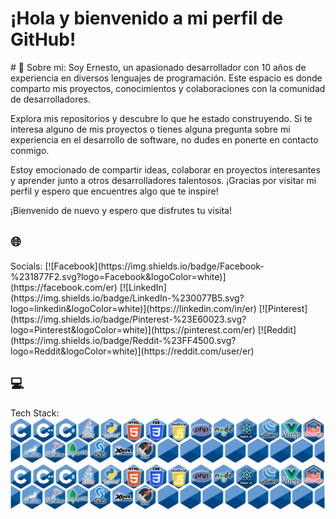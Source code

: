 <h1>¡Hola y bienvenido a mi perfil de GitHub!</h1>
# 💫 Sobre mi:
Soy Ernesto, un apasionado desarrollador con 10 años de experiencia en diversos lenguajes de programación. Este espacio es donde comparto mis proyectos, conocimientos y colaboraciones con la comunidad de desarrolladores.

Explora mis repositorios y descubre lo que he estado construyendo. Si te interesa alguno de mis proyectos o tienes alguna pregunta sobre mi experiencia en el desarrollo de software, no dudes en ponerte en contacto conmigo.

Estoy emocionado de compartir ideas, colaborar en proyectos interesantes y aprender junto a otros desarrolladores talentosos. ¡Gracias por visitar mi perfil y espero que encuentres algo que te inspire!

¡Bienvenido de nuevo y espero que disfrutes tu visita!

<h2>🌐</h2> Socials:
[![Facebook](https://img.shields.io/badge/Facebook-%231877F2.svg?logo=Facebook&logoColor=white)](https://facebook.com/er) 
[![LinkedIn](https://img.shields.io/badge/LinkedIn-%230077B5.svg?logo=linkedin&logoColor=white)](https://linkedin.com/in/er) 
[![Pinterest](https://img.shields.io/badge/Pinterest-%23E60023.svg?logo=Pinterest&logoColor=white)](https://pinterest.com/er) 
[![Reddit](https://img.shields.io/badge/Reddit-%23FF4500.svg?logo=Reddit&logoColor=white)](https://reddit.com/user/er) 

<h2>💻</h2> Tech Stack:
<img src="fla2.png">
<img src="fla2.png">

